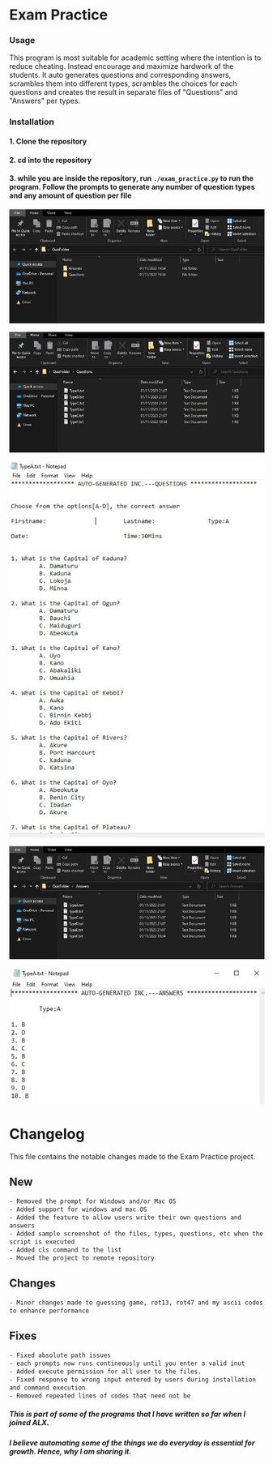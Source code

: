 # Exam Practice

### Usage

This program is most suitable for academic setting where the intention is to reduce cheating. Instead encourage and maximize hardwork of the students.
It auto generates questions and corresponding answers, scrambles them into different types, scrambles the choices for each questions and creates the result in separate files of "Questions" and "Answers" per types.

### Installation

#### **1. Clone the repository**
#### **2. cd into the repository**
#### **3. while you are inside the repository, run `./exam_practice.py` to run the program. Follow the prompts to generate any number of question types and any amount of question per file**

![image1](.folder_QA.JPG)

![image2](.questions_types.JPG)

![image3](.questions.JPG)

![image4](.answers_types.JPG)

![image5](.answers.JPG)

# Changelog
This file contains the notable changes made to the Exam Practice project.

## New
	- Removed the prompt for Windows and/or Mac OS
	- Added support for windows and mac OS
	- Added the feature to allow users write their own questions and answers
	- Added sample screenshot of the files, types, questions, etc when the script is executed
    - Added cls command to the list
    - Moved the project to remote repository


## Changes
	- Minor changes made to guessing game, rot13, rot47 and my ascii codes to enhance performance


## Fixes
	- Fixed absolute path issues
	- each prompts now runs contineously until you enter a valid inut
	- Added execute permission for all user to the files.
    - Fixed response to wrong input entered by users during installation and command execution
	- Removed repeated lines of codes that need not be




##### This is part of some of the programs that I have written so far when I joined ALX.
##### I believe automating some of the things we do everyday is essential for growth. Hence, why I am sharing it.

